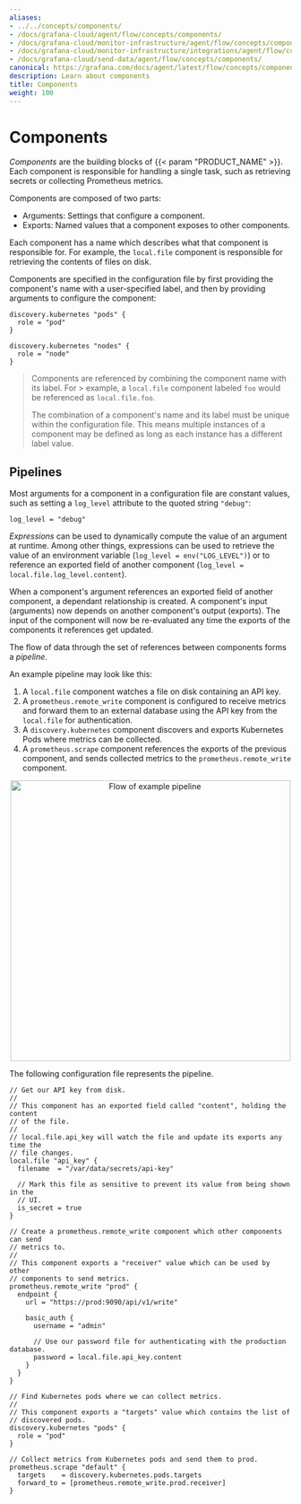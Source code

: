 ```yaml
---
aliases:
- ../../concepts/components/
- /docs/grafana-cloud/agent/flow/concepts/components/
- /docs/grafana-cloud/monitor-infrastructure/agent/flow/concepts/components/
- /docs/grafana-cloud/monitor-infrastructure/integrations/agent/flow/concepts/components/
- /docs/grafana-cloud/send-data/agent/flow/concepts/components/
canonical: https://grafana.com/docs/agent/latest/flow/concepts/components/
description: Learn about components
title: Components
weight: 100
---
```


# Components

_Components_ are the building blocks of {{< param "PRODUCT_NAME" >}}.
Each component is responsible for handling a single task, such as retrieving secrets or collecting Prometheus metrics.

Components are composed of two parts:

* Arguments: Settings that configure a component.
* Exports: Named values that a component exposes to other components.

Each component has a name which describes what that component is responsible for.
For example, the `local.file` component is responsible for retrieving the contents of files on disk.

Components are specified in the configuration file by first providing the component's name with a user-specified label,
and then by providing arguments to configure the component:

```river
discovery.kubernetes "pods" {
  role = "pod"
}

discovery.kubernetes "nodes" {
  role = "node"
}
```

> Components are referenced by combining the component name with its label.
> For > example, a `local.file` component labeled `foo` would be referenced as `local.file.foo`.
>
> The combination of a component's name and its label must be unique within the configuration file.
> This means multiple instances of a component may be defined as long as each instance has a different label value.

## Pipelines

Most arguments for a component in a configuration file are constant values, such as setting a `log_level` attribute to the quoted string `"debug"`:

```river
log_level = "debug"
```

_Expressions_ can be used to dynamically compute the value of an argument at runtime.
Among other things, expressions can be used to retrieve the value of an environment variable
(`log_level = env("LOG_LEVEL")`) or to reference an exported field of another component (`log_level = local.file.log_level.content`).

When a component's argument references an exported field of another component, a dependant relationship is created.
A component's input (arguments) now depends on another component's output (exports).
The input of the component will now be re-evaluated any time the exports of the components it references get updated.

The flow of data through the set of references between components forms a _pipeline_.

An example pipeline may look like this:

1. A `local.file` component watches a file on disk containing an API key.
1. A `prometheus.remote_write` component is configured to receive metrics and  forward them to an external database using the API key from the `local.file` for authentication.
1. A `discovery.kubernetes` component discovers and exports Kubernetes Pods where metrics can be collected.
1. A `prometheus.scrape` component references the exports of the previous component, and sends collected metrics to the `prometheus.remote_write` component.

<p align="center">
<img src="../../../assets/concepts_example_pipeline.svg" alt="Flow of example pipeline" width="500" />
</p>

The following configuration file represents the pipeline.

```river
// Get our API key from disk.
//
// This component has an exported field called "content", holding the content
// of the file.
//
// local.file.api_key will watch the file and update its exports any time the
// file changes.
local.file "api_key" {
  filename  = "/var/data/secrets/api-key"

  // Mark this file as sensitive to prevent its value from being shown in the
  // UI.
  is_secret = true
}

// Create a prometheus.remote_write component which other components can send
// metrics to.
//
// This component exports a "receiver" value which can be used by other
// components to send metrics.
prometheus.remote_write "prod" {
  endpoint {
    url = "https://prod:9090/api/v1/write"

    basic_auth {
      username = "admin"

      // Use our password file for authenticating with the production database.
      password = local.file.api_key.content
    }
  }
}

// Find Kubernetes pods where we can collect metrics.
//
// This component exports a "targets" value which contains the list of
// discovered pods.
discovery.kubernetes "pods" {
  role = "pod"
}

// Collect metrics from Kubernetes pods and send them to prod.
prometheus.scrape "default" {
  targets    = discovery.kubernetes.pods.targets
  forward_to = [prometheus.remote_write.prod.receiver]
}
```
